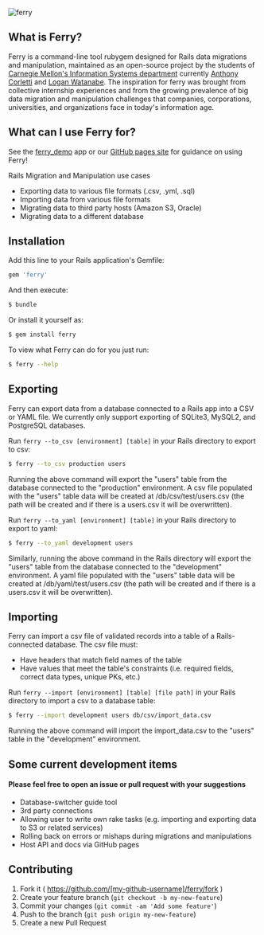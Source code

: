 ![ferry](doc/ferry_readme_icon_2.png)

<!-- ![Build Status](https://travis-ci.org/cmu-is-projects/ferry.png)(https://travis-ci.org/cmu-is-projects/ferry) -->

## What is Ferry?
Ferry is a command-line tool rubygem designed for Rails data migrations and manipulation, maintained as an open-source project by the students of [Carnegie Mellon's Information Systems department](http://www.cmu.edu/information-systems/) currently [Anthony Corletti](http://github.com/anthcor) and [Logan Watanabe](http://github.com/loganwatanabe). The inspiration for ferry was brought from collective internship experiences and from the growing prevalence of big data migration and manipulation challenges that companies, corporations, universities, and organizations face in today's information age.

## What can I use Ferry for?
See the [ferry_demo](http://github.com/cmu-is-projects/ferry_demo) app or our [GitHub pages site](http://cmu-is-projects.github.com/ferry) for guidance on using Ferry!

Rails Migration and Manipulation use cases
  - Exporting data to various file formats (.csv, .yml, .sql)
  - Importing data from various file formats
  - Migrating data to third party hosts (Amazon S3, Oracle)
  - Migrating data to a different database

## Installation
Add this line to your Rails application's Gemfile:
``` ruby
gem 'ferry'
```

And then execute:
``` sh
$ bundle
```

Or install it yourself as:
``` sh
$ gem install ferry
```

To view what Ferry can do for you just run:
``` sh
$ ferry --help
```

## Exporting
Ferry can export data from a database connected to a Rails app into a CSV or YAML file.
We currently only support exporting of SQLite3, MySQL2, and PostgreSQL databases.

Run `ferry --to_csv [environment] [table]` in your Rails directory to export to csv:
```sh
$ ferry --to_csv production users
```
Running the above command will export the "users" table from the database connected to the "production" environment.
A csv file populated with the "users" table data will be created at /db/csv/test/users.csv (the path will be created and if there is a users.csv it will be overwritten).

Run `ferry --to_yaml [environment] [table]` in your Rails directory to export to yaml:
```sh
$ ferry --to_yaml development users
```
Similarly, running the above command in the Rails directory will export the "users" table from the database connected to the "development" environment.
A yaml file populated with the "users" table data will be created at /db/yaml/test/users.csv (the path will be created and if there is a users.csv it will be overwritten).

## Importing
Ferry can import a csv file of validated records into a table of a Rails-connected database.
The csv file must:
  - Have headers that match field names of the table
  - Have values that meet the table's constraints (i.e. required fields, correct data types, unique PKs, etc.)

Run `ferry --import [environment] [table] [file path]` in your Rails directory to import a csv to a database table:
```sh
$ ferry --import development users db/csv/import_data.csv
```
Running the above command will import the import_data.csv to the "users" table in the "development" environment.

## Some current development items
#### Please feel free to open an issue or pull request with your suggestions
- Database-switcher guide tool
- 3rd party connections
- Allowing user to write own rake tasks (e.g. importing and exporting data to S3 or related services)
- Rolling back on errors or mishaps during migrations and manipulations
- Host API and docs via GitHub pages

## Contributing

1. Fork it ( https://github.com/[my-github-username]/ferry/fork )
2. Create your feature branch (`git checkout -b my-new-feature`)
3. Commit your changes (`git commit -am 'Add some feature'`)
4. Push to the branch (`git push origin my-new-feature`)
5. Create a new Pull Request
